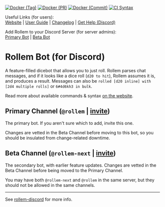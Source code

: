 [![Docker (Tag)](https://github.com/rollem-discord/rollem-discord/actions/workflows/tag--docker-build.yml/badge.svg)](https://github.com/rollem-discord/rollem-discord/actions/workflows/tag--docker-build.yml)
[![Docker (PR)](https://github.com/rollem-discord/rollem-discord/actions/workflows/pr--docker-build.yml/badge.svg)](https://github.com/rollem-discord/rollem-discord/actions/workflows/pr--docker-build.yml)
[![Docker (Commit)](https://github.com/rollem-discord/rollem-discord/actions/workflows/commit--docker-build.yml/badge.svg)](https://github.com/rollem-discord/rollem-discord/actions/workflows/commit--docker-build.yml)
[![CI Syntax](https://github.com/rollem-discord/rollem-discord/actions/workflows/ci-syntax.yml/badge.svg)](https://github.com/rollem-discord/rollem-discord/actions/workflows/ci-syntax.yml)

Useful Links (for users):  
[Website](https://rollem.rocks)
| [User Guide](https://rollem.rocks/docs)
| [Changelog](CHANGELOG.md)
| [Get Help (Discord)](https://discord.gg/VhYX9u7)

Add Rollem to your Discord Server (for server admins):  
[Primary Bot](https://rollem.rocks/invite/)
| [Beta Bot](https://rollem.rocks/invite/next/)

# Rollem Bot (for Discord)
A feature-filled dicebot that allows you to just roll. Rollem parses chat messages, and if it looks like a dice roll (`d20 to hit`), Rollem assumes it is, and produces a result. Messages can also be `rolled [d20 inline] with [2d4 multiple rolls]` or `6#4d6kh3 in bulk`.

Read more about available commands & syntax [on the website](https://rollem.rocks/docs).

## Primary Channel (`@rollem` | [invite](https://rollem.rocks/invite/))
The primary bot. If you aren't sure which to add, invite this one.

Changes are vetted in the Beta Channel before moving to this bot, so you should be insulated from change-related downtime.

## Beta Channel (`@rollem-next` | [invite](https://rollem.rocks/invite/next/))
The secondary bot, with earlier feature updates. Changes are vetted in the Beta Channel before being moved to the Primary Channel.

You may have both `@rollem-next` and `@rollem` in the same server, but they should not be allowed in the same channels.

---

See [rollem-discord](https://github.com/rollem-discord/rollem-discord) for more info.
